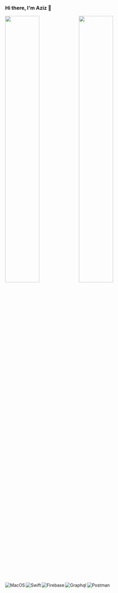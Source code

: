 ### Hi there, I'm Aziz 👋

<img align="left" width="47%" src="https://github-readme-stats.vercel.app/api?username=teendream&show_icons=true&theme=radical" />

<img align="left" width="47%" src="https://github-readme-stats.vercel.app/api/top-langs/?username=teendream&layout=compact" />

<img align="left" alt="MacOS" src="https://img.shields.io/badge/mac%20os-000000?style=for-the-badge&logo=macos&logoColor=F0F0F0" />
<img align="left" alt="Swift" src="https://img.shields.io/badge/swift-F54A2A?style=for-the-badge&logo=swift&logoColor=white" />
<img align="left" alt="Firebase" src="https://img.shields.io/badge/Firebase-039BE5?style=for-the-badge&logo=Firebase&logoColor=white" />
<img align="left" alt="Graphql" src="https://img.shields.io/badge/-ApolloGraphQL-311C87?style=for-the-badge&logo=apollo-graphql" />
<img align="left" alt="Postman" src="https://img.shields.io/badge/Postman-FF6C37?style=for-the-badge&logo=postman&logoColor=white" />
